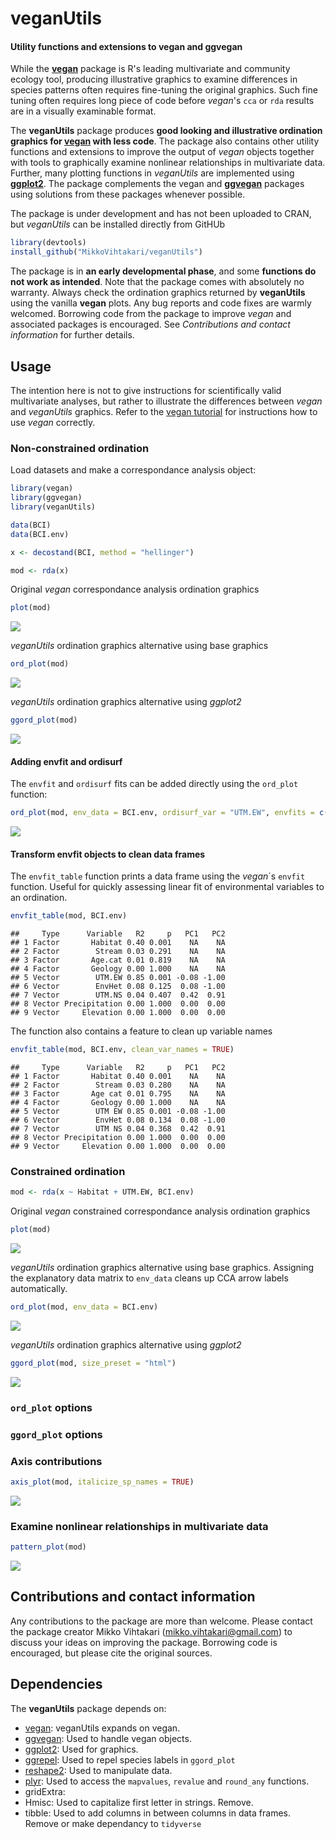 # veganUtils
#### Utility functions and extensions to vegan and ggvegan

While the [**vegan**](https://cran.r-project.org/web/packages/vegan/) package is R's leading multivariate and community ecology tool, producing illustrative graphics to examine differences in species patterns often requires fine-tuning the original graphics. Such fine tuning often requires long piece of code before *vegan*'s `cca` or `rda` results are in a visually examinable format. 

The **veganUtils** package produces **good looking and illustrative ordination graphics for [vegan](https://cran.r-project.org/web/packages/vegan/) with less code**. The package also contains other utility functions and extensions to improve the output of *vegan* objects together with tools to graphically examine nonlinear relationships in multivariate data. Further, many plotting functions in *veganUtils* are implemented using [**ggplot2**](http://ggplot2.tidyverse.org/reference/). The package complements the vegan and [**ggvegan**](https://github.com/gavinsimpson/ggvegan) packages using solutions from these packages whenever possible.

The package is under development and has not been uploaded to CRAN, but *veganUtils* can be installed directly from GitHUb


```r
library(devtools)
install_github("MikkoVihtakari/veganUtils")
```

The package is in **an early developmental phase**, and some **functions do not work as intended**. Note that the package comes with absolutely no warranty. Always check the ordination graphics returned by **veganUtils** using the vanilla **vegan** plots. Any bug reports and code fixes are warmly welcomed. Borrowing code from the package to improve *vegan* and associated packages is encouraged. See *Contributions and contact information* for further details.

## Usage

The intention here is not to give instructions for scientifically valid multivariate analyses, but rather to illustrate the differences between *vegan* and *veganUtils* graphics. Refer to the [vegan tutorial](http://cc.oulu.fi/~jarioksa/opetus/metodi/vegantutor.pdf) for instructions how to use *vegan* correctly.

### Non-constrained ordination

Load datasets and make a correspondance analysis object:


```r
library(vegan)
library(ggvegan)
library(veganUtils)

data(BCI)
data(BCI.env)

x <- decostand(BCI, method = "hellinger")

mod <- rda(x)
```

Original *vegan* correspondance analysis ordination graphics


```r
plot(mod)
```

![](README_files/figure-html/unnamed-chunk-3-1.png)<!-- -->

*veganUtils* ordination graphics alternative using base graphics


```r
ord_plot(mod)
```

![](README_files/figure-html/unnamed-chunk-4-1.png)<!-- -->

*veganUtils* ordination graphics alternative using *ggplot2*


```r
ggord_plot(mod)
```

![](README_files/figure-html/unnamed-chunk-5-1.png)<!-- -->

#### Adding envfit and ordisurf 

The `envfit` and `ordisurf` fits can be added directly using the `ord_plot` function:


```r
ord_plot(mod, env_data = BCI.env, ordisurf_var = "UTM.EW", envfits = c("Habitat", "UTM.EW"))
```

![](README_files/figure-html/unnamed-chunk-6-1.png)<!-- -->

#### Transform envfit objects to clean data frames

The `envfit_table` function prints a data frame using the *vegan*´s `envfit` function. Useful for quickly assessing linear fit of environmental variables to an ordination.


```r
envfit_table(mod, BCI.env)
```

```
##     Type      Variable   R2     p   PC1   PC2
## 1 Factor       Habitat 0.40 0.001    NA    NA
## 2 Factor        Stream 0.03 0.291    NA    NA
## 3 Factor       Age.cat 0.01 0.819    NA    NA
## 4 Factor       Geology 0.00 1.000    NA    NA
## 5 Vector        UTM.EW 0.85 0.001 -0.08 -1.00
## 6 Vector        EnvHet 0.08 0.125  0.08 -1.00
## 7 Vector        UTM.NS 0.04 0.407  0.42  0.91
## 8 Vector Precipitation 0.00 1.000  0.00  0.00
## 9 Vector     Elevation 0.00 1.000  0.00  0.00
```

The function also contains a feature to clean up variable names


```r
envfit_table(mod, BCI.env, clean_var_names = TRUE)
```

```
##     Type      Variable   R2     p   PC1   PC2
## 1 Factor       Habitat 0.40 0.001    NA    NA
## 2 Factor        Stream 0.03 0.280    NA    NA
## 3 Factor       Age cat 0.01 0.795    NA    NA
## 4 Factor       Geology 0.00 1.000    NA    NA
## 5 Vector        UTM EW 0.85 0.001 -0.08 -1.00
## 6 Vector        EnvHet 0.08 0.134  0.08 -1.00
## 7 Vector        UTM NS 0.04 0.368  0.42  0.91
## 8 Vector Precipitation 0.00 1.000  0.00  0.00
## 9 Vector     Elevation 0.00 1.000  0.00  0.00
```

### Constrained ordination


```r
mod <- rda(x ~ Habitat + UTM.EW, BCI.env)
```

Original *vegan* constrained correspondance analysis ordination graphics


```r
plot(mod)
```

![](README_files/figure-html/unnamed-chunk-10-1.png)<!-- -->

*veganUtils* ordination graphics alternative using base graphics. Assigning the explanatory data matrix to `env_data` cleans up CCA arrow labels automatically. 


```r
ord_plot(mod, env_data = BCI.env)
```

![](README_files/figure-html/unnamed-chunk-11-1.png)<!-- -->

*veganUtils* ordination graphics alternative using *ggplot2*


```r
ggord_plot(mod, size_preset = "html")
```

![](README_files/figure-html/unnamed-chunk-12-1.png)<!-- -->

### `ord_plot` options

### `ggord_plot` options

### Axis contributions


```r
axis_plot(mod, italicize_sp_names = TRUE)
```

![](README_files/figure-html/unnamed-chunk-13-1.png)<!-- -->

### Examine nonlinear relationships in multivariate data


```r
pattern_plot(mod)
```

![](README_files/figure-html/unnamed-chunk-14-1.png)<!-- -->


## Contributions and contact information

Any contributions to the package are more than welcome. Please contact the package creator Mikko Vihtakari (<mikko.vihtakari@gmail.com>) to discuss your ideas on improving the package. Borrowing code is encouraged, but please cite the original sources. 

## Dependencies

The **veganUtils** package depends on:

- [vegan][vegan]: veganUtils expands on vegan.
- [ggvegan][ggvegan]: Used to handle vegan objects.
- [ggplot2][ggplot2]: Used for graphics.
- [ggrepel][ggrepel]: Used to repel species labels in `ggord_plot`
- [reshape2][reshape2]: Used to manipulate data.
- [plyr][plyr]: Used to access the `mapvalues`, `revalue` and `round_any` functions.
- gridExtra:
- Hmisc: Used to capitalize first letter in strings. Remove.
- tibble: Used to add columns in between columns in data frames. Remove or make dependancy to `tidyverse`

[vegan]: https://cran.r-project.org/web/packages/vegan/
[ggvegan]: https://github.com/gavinsimpson/ggvegan
[ggplot2]: http://ggplot2.tidyverse.org/reference/
[ggrepel]: https://cran.r-project.org/web/packages/ggrepel/index.html
[reshape2]: https://cran.r-project.org/web/packages/reshape2/index.html
[plyr]: https://cran.r-project.org/web/packages/plyr/index.html
